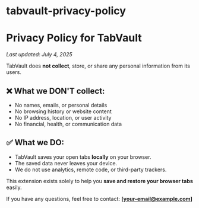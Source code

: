 # tabvault-privacy-policy
# Privacy Policy for TabVault

_Last updated: July 4, 2025_

TabVault does **not collect**, store, or share any personal information from its users.

## ❌ What we DON'T collect:
- No names, emails, or personal details  
- No browsing history or website content  
- No IP address, location, or user activity  
- No financial, health, or communication data  

## ✅ What we DO:
- TabVault saves your open tabs **locally** on your browser.
- The saved data never leaves your device.
- We do not use analytics, remote code, or third-party trackers.

This extension exists solely to help you **save and restore your browser tabs** easily.

If you have any questions, feel free to contact: **[your-email@example.com]**
